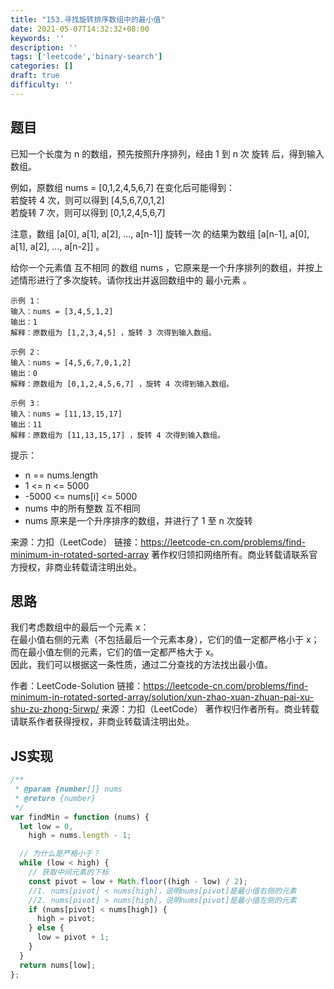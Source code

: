 ```yaml
---
title: "153.寻找旋转排序数组中的最小值"
date: 2021-05-07T14:32:32+08:00
keywords: ''
description: ''
tags: ['leetcode','binary-search']
categories: []
draft: true
difficulty: ''
---
```


## 题目

已知一个长度为 n 的数组，预先按照升序排列，经由 1 到 n 次 旋转 后，得到输入数组。 

例如，原数组 nums = [0,1,2,4,5,6,7] 在变化后可能得到：     
若旋转 4 次，则可以得到 [4,5,6,7,0,1,2]  
若旋转 7 次，则可以得到 [0,1,2,4,5,6,7]  

注意，数组 [a[0], a[1], a[2], ..., a[n-1]] 旋转一次 的结果为数组 [a[n-1], a[0], a[1], a[2], ..., a[n-2]] 。

给你一个元素值 互不相同 的数组 nums ，它原来是一个升序排列的数组，并按上述情形进行了多次旋转。请你找出并返回数组中的 最小元素 。

```
示例 1：
输入：nums = [3,4,5,1,2]
输出：1
解释：原数组为 [1,2,3,4,5] ，旋转 3 次得到输入数组。

示例 2：
输入：nums = [4,5,6,7,0,1,2]
输出：0
解释：原数组为 [0,1,2,4,5,6,7] ，旋转 4 次得到输入数组。

示例 3：
输入：nums = [11,13,15,17]
输出：11
解释：原数组为 [11,13,15,17] ，旋转 4 次得到输入数组。
```

提示：

- n == nums.length
- 1 <= n <= 5000
- -5000 <= nums[i] <= 5000
- nums 中的所有整数 互不相同
- nums 原来是一个升序排序的数组，并进行了 1 至 n 次旋转

来源：力扣（LeetCode）
链接：https://leetcode-cn.com/problems/find-minimum-in-rotated-sorted-array
著作权归领扣网络所有。商业转载请联系官方授权，非商业转载请注明出处。


## 思路 

我们考虑数组中的最后一个元素 x：  
在最小值右侧的元素（不包括最后一个元素本身），它们的值一定都严格小于 x；  
而在最小值左侧的元素，它们的值一定都严格大于 x。  
因此，我们可以根据这一条性质，通过二分查找的方法找出最小值。  

作者：LeetCode-Solution
链接：https://leetcode-cn.com/problems/find-minimum-in-rotated-sorted-array/solution/xun-zhao-xuan-zhuan-pai-xu-shu-zu-zhong-5irwp/
来源：力扣（LeetCode）
著作权归作者所有。商业转载请联系作者获得授权，非商业转载请注明出处。

## JS实现

```javascript
/**
 * @param {number[]} nums
 * @return {number}
 */
var findMin = function (nums) {
  let low = 0,
    high = nums.length - 1;

  // 为什么是严格小于？
  while (low < high) {
    // 获取中间元素的下标
    const pivot = low + Math.floor((high - low) / 2);
    //1. nums[pivot] < nums[high]，说明nums[pivot]是最小值右侧的元素
    //2. nums[pivot] > nums[high]，说明nums[pivot]是最小值左侧的元素 
    if (nums[pivot] < nums[high]) {
      high = pivot;
    } else {
      low = pivot + 1;
    }
  }
  return nums[low];
};
```

